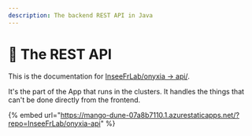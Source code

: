 ```yaml
---
description: The backend REST API in Java
---
```


# 🐉 The REST API

This is the documentation for [InseeFrLab/onyxia -> api/](https://github.com/InseeFrLab/onyxia/tree/main/api). &#x20;

It's the part of the App that runs in the clusters. It handles the things that can't be done directly from the frontend. &#x20;

{% embed url="https://mango-dune-07a8b7110.1.azurestaticapps.net/?repo=InseeFrLab/onyxia-api" %}
